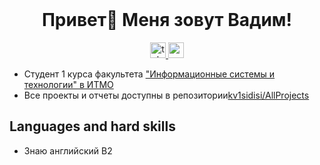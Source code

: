 <br clear="both">

###

<div id="header" align="center">
  <h1>Привет👋 Меня зовут Вадим!</h1>
</div>


<div align="center">
  <a href="https://t.me/kvisidisi" target="_blank">
    <img src="https://img.shields.io/static/v1?message=Telegram&logo=telegram&label=&color=2CA5E0&logoColor=white&labelColor=&style=for-the-badge" height="25" alt="telegram logo"  />
  </a>
  <a href="https://sort-me.org/profile/3958" target="_blank">
    <img src="https://img.shields.io/badge/SortMe-Click?style=for-the-badge&color=%23FFFFFF")
" height="25" alt="sort_me logo"  />
  </a>
</div>


* Студент 1 курса факультета ["Информационные системы и технологии" в ИТМО](https://fitp.itmo.ru/p/abit/652)
* Все проекты и отчеты доступны в репозитории[kv1sidisi/AllProjects](https://github.com/kv1sidisi/AllProjects/blob/main/README.md)

## Languages and hard skills

* Знаю английский B2


